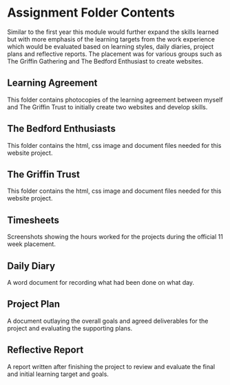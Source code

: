 # Assignment Folder Contents
Similar to the first year this module would further expand the skills learned but with more emphasis of the learning targets from the work experience which would be evaluated based on learning styles, daily diaries, project plans and reflective reports. 
The placement was for various groups such as The Griffin Gathering and The Bedford Enthusiast to create websites.

## Learning Agreement
This folder contains photocopies of the learning agreement between myself and The Griffin Trust to initially create two websites and develop skills.

## The Bedford Enthusiasts
This folder contains the html, css image and document files needed for this website project.

## The Griffin Trust
This folder contains the html, css image and document files needed for this website project.

## Timesheets
Screenshots showing the hours worked for the projects during the official 11 week placement.

## Daily Diary
A word document for recording what had been done on what day.

## Project Plan
A document outlaying the overall goals and agreed deliverables for the project and evaluating the supporting plans.

## Reflective Report
A report written after finishing the project to review and evaluate the final and initial learning target and goals.
